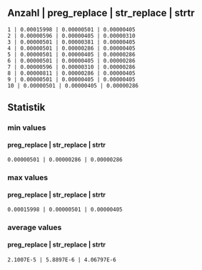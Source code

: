 

## Anzahl | preg_replace | str_replace | strtr

```
1 | 0.00015998 | 0.00000501 | 0.00000405
2 | 0.00000596 | 0.00000405 | 0.00000310
3 | 0.00000501 | 0.00000381 | 0.00000405
4 | 0.00000501 | 0.00000286 | 0.00000405
5 | 0.00000501 | 0.00000405 | 0.00000286
6 | 0.00000501 | 0.00000405 | 0.00000286
7 | 0.00000596 | 0.00000310 | 0.00000286
8 | 0.00000811 | 0.00000286 | 0.00000405
9 | 0.00000501 | 0.00000405 | 0.00000405
10 | 0.00000501 | 0.00000405 | 0.00000286
```

## Statistik
### min values
#### preg_replace | str_replace | strtr
```
0.00000501 | 0.00000286 | 0.00000286
```
### max values
#### preg_replace | str_replace | strtr
```
0.00015998 | 0.00000501 | 0.00000405
```
### average values
#### preg_replace | str_replace | strtr
```
2.1007E-5 | 5.8897E-6 | 4.06797E-6
``` 
 